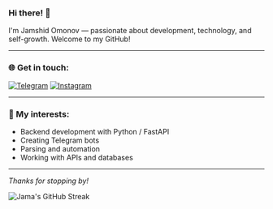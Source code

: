 ### Hi there! 👋

I'm Jamshid Omonov — passionate about development, technology, and self-growth. Welcome to my GitHub!

---

### 🌐 Get in touch:

[![Telegram](https://img.shields.io/badge/Telegram-2CA5E0?style=for-the-badge&logo=telegram&logoColor=white)](https://t.me/jama_omonov)
[![Instagram](https://img.shields.io/badge/Instagram-E4405F?style=for-the-badge&logo=instagram&logoColor=white)](https://www.instagram.com/jama.omonov?igsh=MWJ1Y290azd3aGh5bg%3D%3D&utm_source=qr)

---

### 🚀 My interests:
- Backend development with Python / FastAPI
- Creating Telegram bots
- Parsing and automation
- Working with APIs and databases

---

_Thanks for stopping by!_


![Jama's GitHub Streak](https://github-readme-streak-stats.herokuapp.com/?user=jamaomonov&theme=radical)
